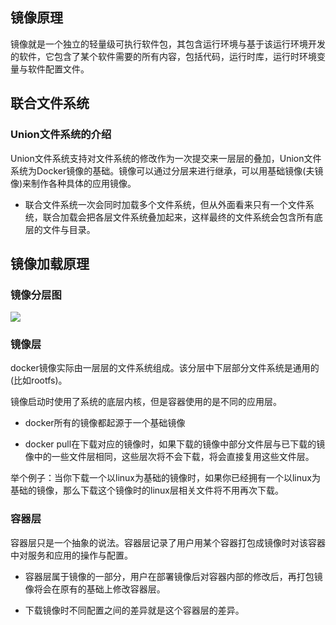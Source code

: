 ## 镜像原理
镜像就是一个独立的轻量级可执行软件包，其包含运行环境与基于该运行环境开发的软件，它包含了某个软件需要的所有内容，包括代码，运行时库，运行时环境变量与软件配置文件。


## 联合文件系统
### Union文件系统的介绍
Union文件系统支持对文件系统的修改作为一次提交来一层层的叠加，Union文件系统为Docker镜像的基础。镜像可以通过分层来进行继承，可以用基础镜像(夫镜像)来制作各种具体的应用镜像。

* 联合文件系统一次会同时加载多个文件系统，但从外面看来只有一个文件系统，联合加载会把各层文件系统叠加起来，这样最终的文件系统会包含所有底层的文件与目录。


## 镜像加载原理
### 镜像分层图
![](https://note.youdao.com/yws/api/personal/file/E3B64EBB1AE349F687F1816907A73A05?method=download&shareKey=82fe49ac386230fb49120afefb6c7cd8)


### 镜像层
docker镜像实际由一层层的文件系统组成。该分层中下层部分文件系统是通用的(比如rootfs)。

镜像启动时使用了系统的底层内核，但是容器使用的是不同的应用层。

* docker所有的镜像都起源于一个基础镜像

* docker pull在下载对应的镜像时，如果下载的镜像中部分文件层与已下载的镜像中的一些文件层相同，这些层次将不会下载，将会直接复用这些文件层。

举个例子：当你下载一个以linux为基础的镜像时，如果你已经拥有一个以linux为基础的镜像，那么下载这个镜像时的linux层相关文件将不用再次下载。

### 容器层
容器层只是一个抽象的说法。容器层记录了用户用某个容器打包成镜像时对该容器中对服务和应用的操作与配置。

* 容器层属于镜像的一部分，用户在部署镜像后对容器内部的修改后，再打包镜像将会在原有的基础上修改容器层。

* 下载镜像时不同配置之间的差异就是这个容器层的差异。